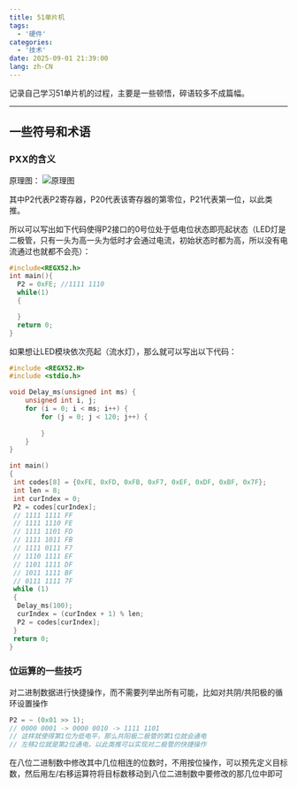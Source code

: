 ```yaml
---
title: 51单片机
tags:
  - '硬件'
categories:
  - '技术'
date: 2025-09-01 21:39:00
lang: zh-CN
---
```


记录自己学习51单片机的过程，主要是一些顿悟，碎语较多不成篇幅。

---

## 一些符号和术语

### PXX的含义

原理图：
![原理图](/assets/51单片机原理图的阅读笔记/1.png)

其中P2代表P2寄存器，P20代表该寄存器的第零位，P21代表第一位，以此类推。

所以可以写出如下代码使得P2接口的0号位处于低电位状态即亮起状态（LED灯是二极管，只有一头为高一头为低时才会通过电流，初始状态时都为高，所以没有电流通过也就都不会亮）：

``` c
#include<REGX52.h>
int main(){
  P2 = 0xFE; //1111 1110
  while(1)
  {

  }
  return 0;
}
```

如果想让LED模块依次亮起（流水灯），那么就可以写出以下代码：

``` c
#include <REGX52.H>
#include <stdio.h>

void Delay_ms(unsigned int ms) {
    unsigned int i, j;
    for (i = 0; i < ms; i++) {
        for (j = 0; j < 120; j++) {
           
        }
    }
}

int main()
{
 int codes[8] = {0xFE, 0xFD, 0xFB, 0xF7, 0xEF, 0xDF, 0xBF, 0x7F};
 int len = 8;
 int curIndex = 0;
 P2 = codes[curIndex];
 // 1111 1111 FF
 // 1111 1110 FE
 // 1111 1101 FD
 // 1111 1011 FB
 // 1111 0111 F7
 // 1110 1111 EF
 // 1101 1111 DF
 // 1011 1111 BF
 // 0111 1111 7F
 while (1)
 {
  Delay_ms(100);
  curIndex = (curIndex + 1) % len;
  P2 = codes[curIndex];
 }
 return 0;
}
```

### 位运算的一些技巧

对二进制数据进行快捷操作，而不需要列举出所有可能，比如对共阴/共阳极的循环设置操作

``` c
P2 = ~ (0x01 >> 1); 
// 0000 0001 -> 0000 0010 -> 1111 1101 
// 这样就使得第1位为低电平，那么共阳极二极管的第1位就会通电
// 左移2位就是第2位通电，以此类推可以实现对二极管的快捷操作
```

在八位二进制数中修改其中几位相连的位数时，不用按位操作，可以预先定义目标数，然后用左/右移运算符将目标数移动到八位二进制数中要修改的那几位中即可

